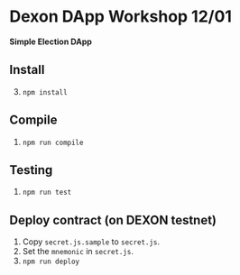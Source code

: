 # Dexon DApp Workshop 12/01 
**Simple Election DApp**

## Install
3. `npm install`

## Compile
1. `npm run compile`

## Testing
1. `npm run test`

## Deploy contract (on DEXON testnet)
1. Copy `secret.js.sample` to `secret.js`.
2. Set the `mnemonic` in `secret.js`.
3. `npm run deploy`
